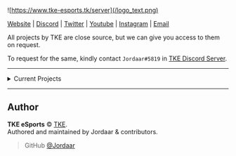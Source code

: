 ![https://www.tke-esports.tk/server](/logo_text.png)


[Website](https://www.tke-esports.tk?from=github) | [Discord](https://go.tke-esports.tk/discord?from=github) | [Twitter](https://go.tke-esports.tk/twitter?from=github) | [Youtube](https://go.tke-esports.tk/youtube?from=github) | [Instagram](https://go.tke-esports.tk/instagram?from=github) | [Email](mailto:contact@tke-esports.tk)

All projects by TKE are close source, but we can give you access to them on request.

To request for the same, kindly contact `Jordaar#5819` in [TKE Discord Server](https://discord.gg/Vgd5vMn).

---

<details>
<summary>Current Projects</summary>
<br>
  
[TKE Website](https://www.tke-esports.tk) - A static one page website for TIMEKEEPERS ESPORTS.
  
[TKE Bot](https://discord.com/channels/@me/741953879175987251) - Private discord bot for TIMEKEEPERS ESPORTS.
  
[TKE Web Server](https://www.tke-esports.tk) - A web-server for TKE Bot/Website.
</details>

---

## Author

**TKE eSports** © [TKE](https://github.com/orgs/TKE-eSports/people).  
Authored and maintained by Jordaar & contributors.

> GitHub [@Jordaar](https://github.com/Jordaar)
